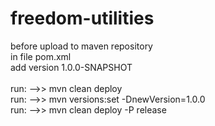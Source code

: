 # freedom-utilities

before upload to maven repository<br>
in file pom.xml<br>
add version 1.0.0-SNAPSHOT<br><br>
run: -->> mvn clean deploy<br>
run: -->> mvn versions:set -DnewVersion=1.0.0<br>
run: -->> mvn clean deploy -P release
